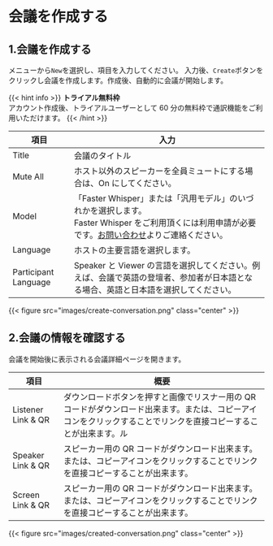 # 会議を作成する

## 1.会議を作成する

メニューから`New`を選択し、項目を入力してください。
入力後、`Create`ボタンをクリックし会議を作成します。作成後、自動的に会議が開始します。

{{< hint info >}}
**トライアル無料枠**  
アカウント作成後、トライアルユーザーとして 60 分の無料枠で通訳機能をご利用いただけます。
{{< /hint >}}

| 項目                 | 入力                                                                                                                                                                                             |
| -------------------- | ------------------------------------------------------------------------------------------------------------------------------------------------------------------------------------------------ |
| Title                | 会議のタイトル                                                                                                                                                                                   |
| Mute All             | ホスト以外のスピーカーを全員ミュートにする場合は、On にしてください。                                                                                                                            |
| Model                | 「Faster Whisper」または「汎用モデル」のいづれかを選択します。<br>Faster Whisper をご利用頂くには利用申請が必要です。[お問い合わせ](https://xbridge.on-apace.com/contact-us)よりご連絡ください。 |
| Language             | ホストの主要言語を選択します。                                                                                                                                                                   |
| Participant Language | Speaker と Viewer の言語を選択してください。例えば、会議で英語の登壇者、参加者が日本語となる場合、英語と日本語を選択してください。                                                               |

{{< figure src="images/create-conversation.png"  class="center" >}}

## 2.会議の情報を確認する

会議を開始後に表示される会議詳細ページを開きます。

| 項目               | 概要                                                                                                                                                             |
| ------------------ | ---------------------------------------------------------------------------------------------------------------------------------------------------------------- |
| Listener Link & QR | ダウンロードボタンを押すと画像でリスナー用の QR コードがダウンロード出来ます。または、コピーアイコンをクリックすることでリンクを直接コピーすることが出来ます。ル |
| Speaker Link & QR  | スピーカー用の QR コードがダウンロード出来ます。または、コピーアイコンをクリックすることでリンクを直接コピーすることが出来ます。                                 |
| Screen Link & QR   | スピーカー用の QR コードがダウンロード出来ます。または、コピーアイコンをクリックすることでリンクを直接コピーすることが出来ます。                                 |

{{< figure src="images/created-conversation.png"  class="center" >}}
